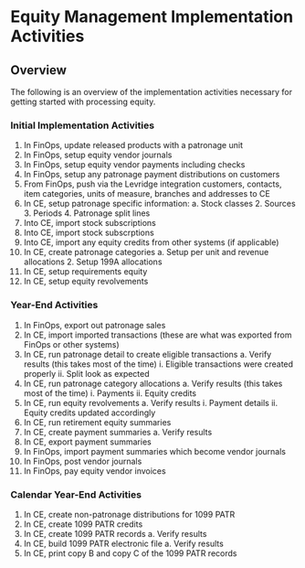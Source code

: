 ﻿# Equity Management Implementation Activities

## Overview

The following is an overview of the implementation activities necessary for getting started with processing equity.  
   
### Initial Implementation Activities

1. In FinOps, update released products with a patronage unit
2. In FinOps, setup equity vendor journals
3. In FinOps, setup equity vendor payments including checks
4. In FinOps, setup any patronage payment distributions on customers
5. From FinOps, push via the Levridge integration customers, contacts, item categories, units of measure, branches and addresses to CE
6. In CE, setup patronage specific information:
    a. Stock classes
    2. Sources
    3. Periods
    4. Patronage split lines
7. Into CE, import stock subscriptions
8. Into CE, import stock subscrptions
9. Into CE, import any equity credits from other systems (if applicable)
10. In CE, create patronage categories
    a. Setup per unit and revenue allocations
    2. Setup 199A allocations
11. In CE, setup requirements equity
12. In CE, setup equity revolvements

### Year-End Activities

1.	In FinOps, export out patronage sales
2.	In CE, import imported transactions (these are what was exported from FinOps or other systems)
3.	In CE, run patronage detail to create eligible transactions
    a.	Verify results (this takes most of the time)
    i.	Eligible transactions were created properly
    ii.	Split look as expected
4.	In CE, run patronage category allocations
    a.	Verify results (this takes most of the time)
    i.	Payments
    ii.	Equity credits
5.	In CE, run equity revolvements
    a.	Verify results
    i.	Payment details
    ii.	Equity credits updated accordingly
6.	In CE, run retirement equity summaries
7.	In CE, create payment summaries
    a.	Verify results
8.	In CE, export payment summaries
9.	In FinOps, import payment summaries which become vendor journals
10.	In FinOps, post vendor journals
11.	In FinOps, pay equity vendor invoices

### Calendar Year-End Activities

1.	In CE, create non-patronage distributions for 1099 PATR
2.	In CE, create 1099 PATR credits
3.	In CE, create 1099 PATR records
    a.	Verify results
4.	In CE, build 1099 PATR electronic file
    a.	Verify results
5.	In CE, print copy B and copy C of the 1099 PATR records
